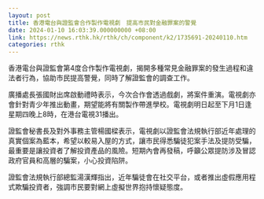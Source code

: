 ```yaml
---
layout: post
title: 香港電台與證監會合作製作電視劇　提高市民對金融罪案的警覺
date: 2024-01-10 16:03:39.000000000 +08:00
link: https://news.rthk.hk/rthk/ch/component/k2/1735691-20240110.htm
categories: rthk
---
```


香港電台與證監會第4度合作製作電視劇，揭開多種常見金融罪案的發生過程和違法者行為，協助市民提高警覺，同時了解證監會的調查工作。

廣播處長張國財出席啟動禮時表示，今次合作會透過戲劇，將案件重演。電視劇亦會針對青少年推出動畫，期望能將有關製作帶進學校。電視劇明日起至下月1日逢星期四晚上8時，在港台電視31播出。

證監會秘書長及對外事務主管楊國樑表示，電視劇以證監會法規執行部近年處理的真實個案為藍本，希望以較易入屋的方式，讓市民得悉騙徒犯案手法及提防受騙，最重要是讓投資者了解投資產品的風險。短期內會再發稿，呼籲公眾提防涉及冒認政府官員和高層的騙案，小心投資陷阱。

證監會法規執行部總監湯漢輝指出，近年騙徒會在社交平台，或者推出虛假應用程式欺騙投資者，強調市民要對網上虛擬世界抱持懷疑態度。
